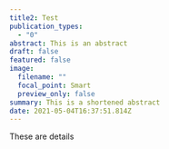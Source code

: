 ```yaml
---
title2: Test
publication_types:
  - "0"
abstract: This is an abstract
draft: false
featured: false
image:
  filename: ""
  focal_point: Smart
  preview_only: false
summary: This is a shortened abstract
date: 2021-05-04T16:37:51.814Z
---
```

These are details

